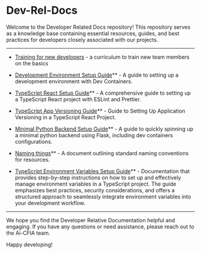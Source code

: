 # Dev-Rel-Docs

Welcome to the Developer Related Docs repository! This repository serves as a knowledge base containing essential resources, guides, and best practices for developers closely associated with our projects.

---

* [Training for new developers](TRAINING.md) - a curriculum to train new team members on the basics

* [Development Environment Setup Guide](./Development-Environment-Setup-Guide/DEV-ENV-SETUP.md)** - A guide to setting up a development environment with Dev Containers.

* [TypeScript React Setup Guide](./TypeScript-React-Setup-Guide/REACTSETUP.md)** - A comprehensive guide to setting up a TypeScript React project with ESLint and Prettier.

* [TypeScript App Versioning Guide](./TypeScript-AppVersion/APPVERSION-SETUP.md)** - Guide to Setting Up Application Versioning in a TypeScript React Project.

* [Minimal Python Backend Setup Guide](./Minimal-Backend-Setup-Guides/PYTHON-BACKEND-SETUP.md)** - A guide to quickly spinning up a minimal python backend using Flask, including dev containers configurations.

* [Naming things](./Naming-Conventions/NAMING-RESOURCES.md)** - A document outlining standard naming conventions for resources.

* [TypeScript Environment Variables Setup Guide](./TypeScript-EnvironmentVariables/ENVIRONMENT-VARIABLES-SETUP.md)** - Documentation that provides step-by-step instructions on how to set up and effectively manage environment variables in a TypeScript project. The guide emphasizes best practices, security considerations, and offers a structured approach to seamlessly integrate environment variables into your development workflow.

---

We hope you find the Developer Relative Documentation helpful and engaging. If you have any questions or need assistance, please reach out to the Ai-CFIA team.

Happy developing!
